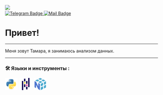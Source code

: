 <div id="header" >
  <img src="https://media.giphy.com/media/v1.Y2lkPTc5MGI3NjExZjR1M3pvd3lvcnNna256OGQ1czJldm9qeHU4djMyZHk5d3d2aDY4aiZlcD12MV9pbnRlcm5hbF9naWZfYnlfaWQmY3Q9Zw/l46Cy1rHbQ92uuLXa/giphy.gif" width="175"/>
</div>

<div id="badges" >
  <a href="https://t.me/Tamara_Shashkina">
    <img src="https://img.shields.io/badge/Telegram-black?style=for-the-badge&logo=Telegram&logoColor=white" alt="Telegram Badge"/>
  </a> 
  <a href="mailto:shashkinata@ya.ru">
    <img src="https://img.shields.io/badge/Mail-black?style=for-the-badge&logo=Mail&logoColor=white" alt="Mail Badge"/>
  </a>
</div>

# Привет!

---

Меня зовут Тамара, я занимаюсь анализом данных. 

---
### :hammer_and_wrench: Языки и инструменты :

<div>
  <img src="https://github.com/devicons/devicon/blob/master/icons/python/python-original.svg" title="Java" alt="Java" width="40" height="40"/>&nbsp;
  <img src="https://github.com/devicons/devicon/blob/master/icons/pandas/pandas-original.svg" title="Java" alt="Java" width="40" height="40"/>&nbsp;
  <img src="https://github.com/devicons/devicon/blob/master/icons/numpy/numpy-original.svg" title="Java" alt="Java" width="40" height="40"/>
</div>
